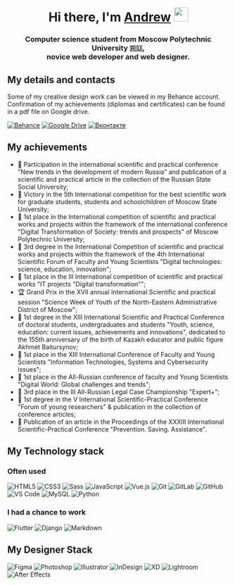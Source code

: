 <h1 align="center">Hi there, I'm <a href="https://vk.com/andkiv" target="_blank">Andrew</a> 
<img src="https://github.com/blackcater/blackcater/raw/main/images/Hi.gif" height="32"/></h1>
<h3 align="center">Computer science student from Moscow Polytechnic University 🇷🇺,<br>novice web developer and web designer.</h3>
<div>
<div>
<h2>My details and contacts</h2>
<p>
  Some of my creative design work can be viewed in my Behance account.<br>
  Confirmation of my achievements (diplomas and certificates) can be found in a pdf file on Google drive.
</p>

<a href="https://www.behance.net/kiverin03fb9c" target="_blank"> ![Behance](https://img.shields.io/badge/Behance-1769ff?style=for-the-badge&logo=behance&logoColor=white)</a>
<a href="https://drive.google.com/file/d/1p2kQMqwHv0OHGytUJWbNDd8EU5nMkPN2/view?usp=sharing" target="_blank">![Google Drive](https://img.shields.io/badge/Google%20Drive-4285F4?style=for-the-badge&logo=googledrive&logoColor=white)</a>
<a href="https://vk.com/andkiv" target="_blank"><img src="https://img.shields.io/badge/Вконтакте-%231877F2.svg?&style=for-the-badge&logo=vk&logoColor=white&color=071A2C" alt="Вконтакте"/></a>
</div>
<div>

</div>
<div>

<h2>My achievements</h2>
<ul>
  <li>
    🏅 Participation in the international scientific and practical conference "New trends in the development of modern Russia" and publication of a scientific and practical article in the collection of the Russian State Social University;
  </li>
  <li>
    🥇 Victory in the 5th International competition for the best scientific work for graduate students, students and schoolchildren of Moscow State University;
  </li>
  <li>
    🥇 1st place in the International competition of scientific and practical works and projects within the framework of the international conference "Digital Transformation of Society: trends and prospects" of Moscow Polytechnic University;
  </li>
  <li>
    🥉 3rd degree in the International Competition of scientific and practical works and projects within the framework of the 4th International Scientific Forum of Faculty and Young Scientists "Digital technologies: science, education, innovation";
  </li>
  <li>
    🥇 1st place in the III International competition of scientific and practical works "IT projects "Digital transformation"";
  </li>
  <li>
    🏆 Grand Prix in the XVII annual International Scientific and practical session "Science Week of Youth of the North-Eastern Administrative District of Moscow";
  </li>
  <li>
    🥇 1st degree in the XIII International Scientific and Practical Conference of doctoral students, undergraduates and students "Youth, science, education: current issues, achievements and innovations", dedicated to the 155th anniversary of the birth of Kazakh educator and public figure Akhmet Baitursynov;
  </li>
  <li>
    🥇 1st place in the XIII International Conference of Faculty and Young Scientists "Information Technologies, Systems and Cybersecurity issues";
  </li>
  <li>
    🥇 1st place in the All-Russian conference of faculty and Young Scientists "Digital World: Global challenges and trends";
  </li>
  <li>
    🥉 3rd place in the III All-Russian Legal Case Championship "Expert+";
  </li>
  <li>
    🥇 1st degree in the V International Scientific-Practical Conference "Forum of young researchers" & publication in the collection of conference articles;
  </li>
  <li>
    📃 Publication of an article in the Proceedings of the XXXIII International Scientific-Practical Conference "Prevention. Saving. Assistance".
  </li>
</ul>
<h2>My Technology stack</h2>
<h3>Often used</h3>

![HTML5](https://img.shields.io/badge/-HTML5-%23E44D27?style=flat-square&logo=html5&logoColor=ffffff)
![CSS3](https://img.shields.io/badge/-CSS3-%231572B6?style=flat-square&logo=css3)
![Sass](https://img.shields.io/badge/-Sass-%23CC6699?style=flat-square&logo=sass&logoColor=ffffff)
![JavaScript](https://img.shields.io/badge/-JavaScript-%23F7DF1C?style=flat-square&logo=javascript&logoColor=000000&labelColor=%23F7DF1C&color=%23FFCE5A)
![Vue.js](https://img.shields.io/badge/-Vue.js-%232c3e50?style=flat-square&logo=vuedotjs)
![Git](https://img.shields.io/badge/-Git-%23F05032?style=flat-square&logo=git&logoColor=%23ffffff)
![GitLab](https://img.shields.io/badge/-GitLab-eee?style=flat-square&logo=gitlab)
![GitHub](https://img.shields.io/badge/-GitHub-000?style=flat-square&logo=github)
![VS Code](https://img.shields.io/badge/-VSCode-%23007ACC?style=flat-square&logo=visual-studio-code)
![MySQL](https://img.shields.io/badge/-MySQL-e87902?style=flat-square&logo=mysql)
![Python](https://img.shields.io/badge/-Python-%23F7DF1C?style=flat-square&logo=python)

<h3>I had a chance to work</h3>

![Flutter](https://img.shields.io/badge/-Flutter-%23007ACC?style=flat-square&logo=flutter)
![Django](https://img.shields.io/badge/-Django-%0a2f20?style=flat-square&logo=django)
![Markdown](https://img.shields.io/badge/-Markdown-000?style=flat-square&logo=markdown)
  
  <h2>My Designer Stack</h2>
  
  ![Figma](https://img.shields.io/badge/-Figma-000?style=flat-square&logo=figma&logoColor=ffffff)
  ![Photoshop](https://img.shields.io/badge/-Photoshop-eee?style=flat-square&logo=adobe-photoshop)
  ![Illustrator](https://img.shields.io/badge/-Illustrator-eee?style=flat-square&logo=adobe-illustrator)
  ![InDesign](https://img.shields.io/badge/-InDesign-000?style=flat-square&logo=adobe-indesign)
  ![XD](https://img.shields.io/badge/-XD-eee?style=flat-square&logo=adobe-xd)
  ![Lightroom](https://img.shields.io/badge/-Lightroom-eee?style=flat-square&logo=adobe-xd)
  ![After Effects](https://img.shields.io/badge/-AfterEffects-eee?style=flat-square&logo=adobe-after-effects)
  
